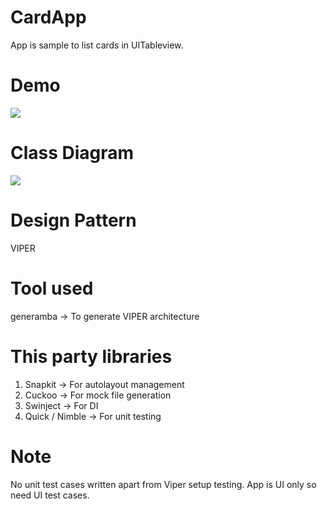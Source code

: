 # CardApp

App is sample to list cards in UITableview.

# Demo

![](https://github.com/mohit5189/CardApp/tree/master/Assets/app.gif)

# Class Diagram

![](https://github.com/mohit5189/CardApp/tree/master/Assets/class.png)


# Design Pattern
VIPER

# Tool used

generamba -> To generate VIPER architecture

# This party libraries
1. Snapkit -> For autolayout management
2. Cuckoo -> For mock file generation
3. Swinject -> For DI 
4. Quick / Nimble -> For unit testing 


# Note
No unit test cases written apart from Viper setup testing. App is UI only so need UI test cases.
